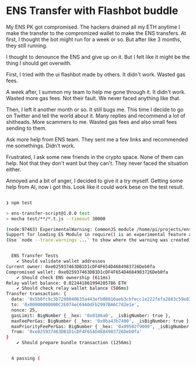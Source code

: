 # ENS Transfer with Flashbot buddle

My ENS PK got compromised. The hackers drained all my ETH anytime I make the transfer to the compromized wallet to make the ENS transfers. At first, I thought the bot might run for a week or so. But after like 3 months, they still running. 

I thought to denounce the ENS and give up on it. But I felt like it might be the thing I should get overwith. 

First, I tried with the ui flashbot made by others. It didn't work. Wasted gas fees. 

A week after, I summon my team to help me gone through it. It didn't work. Wasted more gas fees. Not their fault. We never faced anything like that. 

Then, I left it another month or so. It still bugs me. This time I decide to go on Twitter and tell the world about it. Many replies and recommend a lot of shitheads. More scammers to me. Wasted gas fees and also small fees sending to them. 

Ask more help from ENS team. They sent me a few links and recommended me somethings. Didn't work. 

Frustrated, I ask some new friends in the crypto space. None of them can help. Not that they don't want but they can't. They never faced the situation either. 

Annoyed and a bit of anger, I decided to give it a try myself. Getting some help from AI, now i got this. Look like it could work bese on the test result. 

```bash 

❯ npm test 

> ens-transfer-script@1.0.0 test
> mocha test/**/*.t.js --timeout 30000

(node:97463) ExperimentalWarning: CommonJS module /home/pi/projects/ens-transfer-script/test/transfer.t.js is loading ES Module /home/pi/projects/ens-transfer-script/node_modules/chai/chai.js using require().
Support for loading ES Module in require() is an experimental feature and might change at any time
(Use `node --trace-warnings ...` to show where the warning was created)


  ENS Transfer Tests
    ✔ Should validate wallet addresses
Current owner: 0xe025937463DB1D1cDF4F654D4684983726Deb0fa
Compromised wallet: 0xe025937463DB1D1cDF4F654D4684983726Deb0fa
    ✔ Should check ENS ownership (611ms)
Relay wallet balance: 0.022441861994205786 ETH
    ✔ Should check relay wallet balance (586ms)
Transfer transaction: {
  data: '0x5b0fc9c3b7288040635a443efb08810aeb3cbfecc1e222fefa2883c59e83802f237f3989000000000000000000000000a7f5f726b2395af66a2a4f5cb6fd903e596c37c7',
  to: '0x00000000000C2E074eC69A0dFb2997BA6C7d2e1e',
  nonce: 25,
  gasLimit: BigNumber { _hex: '0x0186a0', _isBigNumber: true },
  maxFeePerGas: BigNumber { _hex: '0x0ba43b7400', _isBigNumber: true },
  maxPriorityFeePerGas: BigNumber { _hex: '0x09502f9000', _isBigNumber: true },
  from: '0xe025937463DB1D1cDF4F654D4684983726Deb0fa'
}
    ✔ Should prepare bundle transaction (1256ms)


  4 passing (

```
